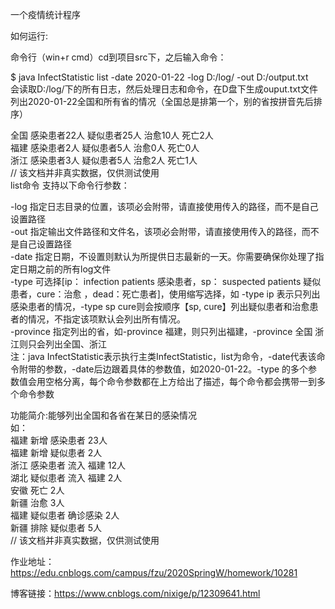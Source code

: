 一个疫情统计程序

如何运行:

命令行（win+r cmd）cd到项目src下，之后输入命令：

$ java InfectStatistic list -date 2020-01-22 -log D:/log/ -out D:/output.txt<br>
会读取D:/log/下的所有日志，然后处理日志和命令，在D盘下生成ouput.txt文件列出2020-01-22全国和所有省的情况（全国总是排第一个，别的省按拼音先后排序）

全国 感染患者22人 疑似患者25人 治愈10人 死亡2人<br>
福建 感染患者2人 疑似患者5人 治愈0人 死亡0人<br>
浙江 感染患者3人 疑似患者5人 治愈2人 死亡1人<br>
// 该文档并非真实数据，仅供测试使用<br>
list命令 支持以下命令行参数：<br>

-log 指定日志目录的位置，该项必会附带，请直接使用传入的路径，而不是自己设置路径 <br>
-out 指定输出文件路径和文件名，该项必会附带，请直接使用传入的路径，而不是自己设置路径 <br>
-date 指定日期，不设置则默认为所提供日志最新的一天。你需要确保你处理了指定日期之前的所有log文件 <br>
-type 可选择[ip： infection patients 感染患者，sp： suspected patients 疑似患者，cure：治愈 ，dead：死亡患者]，使用缩写选择，如 -type ip 表示只列出感染患者的情况，-type sp cure则会按顺序【sp, cure】列出疑似患者和治愈患者的情况，不指定该项默认会列出所有情况。 <br>
-province 指定列出的省，如-province 福建，则只列出福建，-province 全国 浙江则只会列出全国、浙江 <br>
注：java InfectStatistic表示执行主类InfectStatistic，list为命令，-date代表该命令附带的参数，-date后边跟着具体的参数值，如2020-01-22。-type 的多个参数值会用空格分离，每个命令参数都在上方给出了描述，每个命令都会携带一到多个命令参数<br>

功能简介:能够列出全国和各省在某日的感染情况<br>
如：<br>
福建 新增 感染患者 23人<br>
福建 新增 疑似患者 2人<br>
浙江 感染患者 流入 福建 12人<br>
湖北 疑似患者 流入 福建 2人<br>
安徽 死亡 2人<br>
新疆 治愈 3人<br>
福建 疑似患者 确诊感染 2人<br>
新疆 排除 疑似患者 5人<br>
// 该文档并非真实数据，仅供测试使用<br>

作业地址：https://edu.cnblogs.com/campus/fzu/2020SpringW/homework/10281

博客链接：https://www.cnblogs.com/nixige/p/12309641.html



